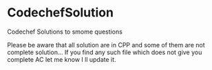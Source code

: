 # CodechefSolution
Codechef Solutions to smome questions 

Please be aware that all solution are in CPP and some of them are not complete solution...
If you find any such file which does not give you complete AC let me know I ll update it.

